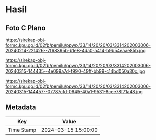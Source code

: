 # Hasil

## Foto C Plano

https://sirekap-obj-formc.kpu.go.id/02fb/pemilu/ppwp/33/14/20/20/03/3314202003006-20240214-221426--7f68395b-b1e8-4da0-a414-b9b54eaae85b.jpg

https://sirekap-obj-formc.kpu.go.id/02fb/pemilu/ppwp/33/14/20/20/03/3314202003006-20240315-144435--4e099a7d-f990-49ff-bb99-c14bd050a30c.jpg

https://sirekap-obj-formc.kpu.go.id/02fb/pemilu/ppwp/33/14/20/20/03/3314202003006-20240315-144457--07787cfd-0645-40a1-9531-8cee78f71a48.jpg


## Metadata

| Key        | Value               |
| ---------- | ------------------- |
| Time Stamp | 2024-03-15 15:00:00 |



